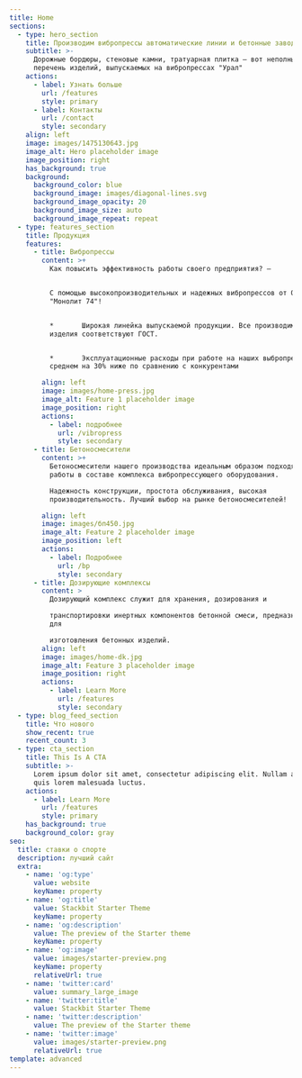 ```yaml
---
title: Home
sections:
  - type: hero_section
    title: Производим вибропрессы автоматические линии и бетонные заводы
    subtitle: >-
      Дорожные бордюры, стеновые камни, тратуарная плитка — вот неполный
      перечень изделий, выпускаемых на вибропрессах "Урал"
    actions:
      - label: Узнать больше
        url: /features
        style: primary
      - label: Контакты
        url: /contact
        style: secondary
    align: left
    image: images/1475130643.jpg
    image_alt: Hero placeholder image
    image_position: right
    has_background: true
    background:
      background_color: blue
      background_image: images/diagonal-lines.svg
      background_image_opacity: 20
      background_image_size: auto
      background_image_repeat: repeat
  - type: features_section
    title: Продукция
    features:
      - title: Вибропрессы
        content: >+
          Как повысить эффективность работы своего предприятия? — 


          С помощью высокопроизводительных и надежных вибропрессов от ООО
          "Монолит 74"!


          *       Широкая линейка выпускаемой продукции. Все производимые
          изделия соответствуют ГОСТ.


          *       Эксплуатационные расходы при работе на наших выбропрессах, в
          среднем на 30% ниже по сравнению с конкурентами

        align: left
        image: images/home-press.jpg
        image_alt: Feature 1 placeholder image
        image_position: right
        actions:
          - label: подробнее
            url: /vibropress
            style: secondary
      - title: Бетоносмесители
        content: >+
          Бетоносмесители нашего производства идеальным образом подходят для
          работы в составе комплекса вибропрессующего оборудования.

          Надежность конструкции, простота обслуживания, высокая
          производительность. Лучший выбор на рынке бетоносмесителей!

        align: left
        image: images/бп450.jpg
        image_alt: Feature 2 placeholder image
        image_position: left
        actions:
          - label: Подробнее
            url: /bp
            style: secondary
      - title: Дозирующие комплексы
        content: >
          Дозирующий комплекс служит для хранения, дозирования и

          транспортировки инертных компонентов бетонной смеси, предназначенной
          для

          изготовления бетонных изделий.
        align: left
        image: images/home-dk.jpg
        image_alt: Feature 3 placeholder image
        image_position: right
        actions:
          - label: Learn More
            url: /features
            style: secondary
  - type: blog_feed_section
    title: Что нового
    show_recent: true
    recent_count: 3
  - type: cta_section
    title: This Is A CTA
    subtitle: >-
      Lorem ipsum dolor sit amet, consectetur adipiscing elit. Nullam a metus
      quis lorem malesuada luctus.
    actions:
      - label: Learn More
        url: /features
        style: primary
    has_background: true
    background_color: gray
seo:
  title: ставки о спорте
  description: лучший сайт
  extra:
    - name: 'og:type'
      value: website
      keyName: property
    - name: 'og:title'
      value: Stackbit Starter Theme
      keyName: property
    - name: 'og:description'
      value: The preview of the Starter theme
      keyName: property
    - name: 'og:image'
      value: images/starter-preview.png
      keyName: property
      relativeUrl: true
    - name: 'twitter:card'
      value: summary_large_image
    - name: 'twitter:title'
      value: Stackbit Starter Theme
    - name: 'twitter:description'
      value: The preview of the Starter theme
    - name: 'twitter:image'
      value: images/starter-preview.png
      relativeUrl: true
template: advanced
---
```

